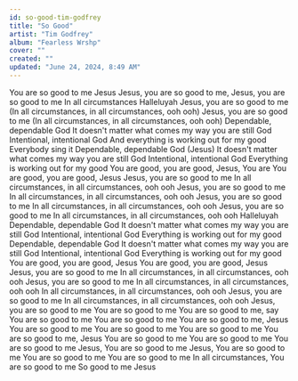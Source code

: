 ```yaml
---
id: so-good-tim-godfrey
title: "So Good"
artist: "Tim Godfrey"
album: "Fearless Wrshp"
cover: ""
created: ""
updated: "June 24, 2024, 8:49 AM"
---
```


You are so good to me Jesus
Jesus, you are so good to me,
Jesus, you are so good to me
In all circumstances
Halleluyah
Jesus, you are so good to me
(In all circumstances, in all circumstances, ooh ooh)
Jesus, you are so good to me
(In all circumstances, in all circumstances, ooh ooh)
Dependable, dependable God
It doesn't matter what comes my way you are still God
Intentional, intentional God
And everything is working out for my good
Everybody sing it
Dependable, dependable God (Jesus)
It doesn't matter what comes my way you are still God
Intentional, intentional God
Everything is working out for my good
You are good, you are good, Jesus, You are
You are good, you are good, Jesus
Jesus, you are so good to me
In all circumstances, in all circumstances, ooh ooh
Jesus, you are so good to me
In all circumstances, in all circumstances, ooh ooh
Jesus, you are so good to me
In all circumstances, in all circumstances, ooh ooh
Jesus, you are so good to me
In all circumstances, in all circumstances, ooh ooh
Halleluyah
Dependable, dependable God
It doesn't matter what comes my way you are still God
Intentional, intentional God
Everything is working out for my good
Dependable, dependable God
It doesn't matter what comes my way you are still God
Intentional, intentional God
Everything is working out for my good
You are good, you are good, Jesus
You are good, you are good, Jesus
Jesus, you are so good to me
In all circumstances, in all circumstances, ooh ooh
Jesus, you are so good to me
In all circumstances, in all circumstances, ooh ooh
In all circumstances, in all circumstances, ooh ooh
Jesus, you are so good to me
In all circumstances, in all circumstances, ooh ooh
Jesus, you are so good to me
You are so good to me
You are so good to me, say
You are so good to me
You are so good to me
You are so good to me, Jesus
You are so good to me
You are so good to me
You are so good to me
You are so good to me, Jesus
You are so good to me
You are so good to me
You are so good to me
Jesus, You are so good to me
Jesus, You are so good to me
You are so good to me
You are so good to me
In all circumstances, You are so good to me
So good to me
Jesus